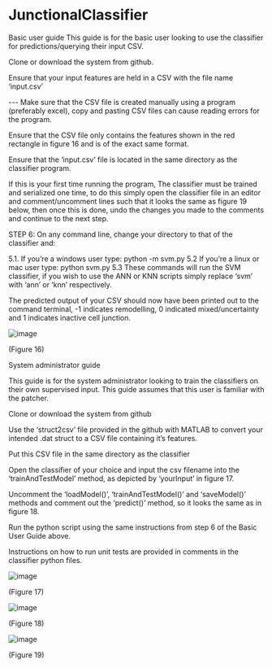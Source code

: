 # JunctionalClassifier
Basic user guide
This guide is for the basic user looking to use the classifier for predictions/querying their input CSV.

Clone or download the system from github.

Ensure that your input features are held in a CSV with the file name ‘input.csv’

---  Make sure that the CSV file is created manually using a program (preferably excel), copy and pasting CSV files can cause reading errors for the program.

Ensure that the CSV file only contains the features shown in the red rectangle in figure 16 and is of the exact same format.

Ensure that the ‘input.csv’ file is located in the same directory as the classifier program.

If this is your first time running the program, The classifier must be trained and serialized one time, to do this simply open the classifier file in an editor and comment/uncomment lines such that it looks the same as figure 19 below, then once this is done, undo the changes you made to the comments and continue to the next step.

STEP 6: On any command line, change your directory to that of the classifier and:

5.1.  If you’re a windows user type: python -m svm.py
5.2   If you’re a linux or mac user type: python svm.py
5.3   These commands will run the SVM classifier, if you wish to use the ANN or KNN scripts simply replace ‘svm’ with ‘ann’ or ‘knn’ respectively.

The predicted output of your CSV should now have been printed out to the command terminal, -1 indicates remodelling, 0 indicated mixed/uncertainty and 1 indicates inactive cell junction.

![image](https://user-images.githubusercontent.com/47504863/114082107-46377f00-98a5-11eb-8552-45feb98ebda5.png)

(Figure 16)
 
System administrator guide

This guide is for the system administrator looking to train the classifiers on their own supervised input. This guide assumes that this user is familiar with the patcher.

Clone or download the system from github

Use the ‘struct2csv’ file provided in the github with MATLAB to convert your intended .dat struct to a CSV file containing it’s features.

Put this CSV file in the same directory as the classifier

Open the classifier of your choice and input the csv filename into the ‘trainAndTestModel’ method, as depicted by ‘yourInput’ in figure 17.

Uncomment the ‘loadModel()’, ‘trainAndTestModel()’ and ‘saveModel()’ methods and comment out the ‘predict()’ method, so it looks the same as in figure 18.

Run the python script using the same instructions from step 6 of the Basic User Guide above.

Instructions on how to run unit tests are provided in comments in the classifier python files.

![image](https://user-images.githubusercontent.com/47504863/114085077-cd3a2680-98a8-11eb-848e-b1ee1d2cfe57.png)

(Figure 17)

![image](https://user-images.githubusercontent.com/47504863/114085120-d88d5200-98a8-11eb-9817-942745fed962.png)

(Figure 18)

![image](https://user-images.githubusercontent.com/47504863/114085187-f064d600-98a8-11eb-89b7-582fd55d61ed.png)

(Figure 19)

